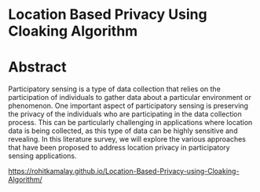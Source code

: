 # Location Based Privacy Using Cloaking Algorithm
# Abstract
Participatory sensing is a type of data collection that relies on the participation of individuals to gather data about a particular
environment or phenomenon. One important aspect of participatory sensing is preserving the privacy of the individuals who are participating in the data collection process. This can be particularly challenging in applications where location data is being collected, as this type of data can be highly sensitive and revealing. In this literature survey, we will explore the various approaches that have been proposed to address location privacy in participatory sensing applications.

https://rohitkamalay.github.io/Location-Based-Privacy-using-Cloaking-Algorithm/

